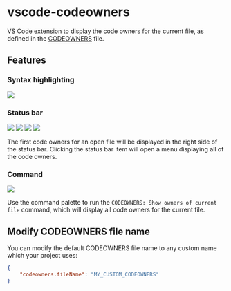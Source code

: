 # vscode-codeowners

VS Code extension to display the code owners for the current file, as defined in the [CODEOWNERS](https://help.github.com/articles/about-codeowners/) file.

## Features

### Syntax highlighting

![](./img/syntax_highlighting.png)

### Status bar

![](./img/status_bar_none.png)
![](./img/status_bar_one.png)
![](./img/status_bar_two.png)
![](./img/status_bar_three.png)

The first code owners for an open file will be displayed in the right side of the status bar. Clicking the status bar item will open a menu displaying all of the code owners.

### Command

![](./img/command.gif)

Use the command palette to run the `CODEOWNERS: Show owners of current file` command, which will display all code owners for the current file.


## Modify CODEOWNERS file name

You can modify the default CODEOWNERS file name to any custom name which your project uses:
```json
{
    "codeowners.fileName": "MY_CUSTOM_CODEOWNERS"
}
```